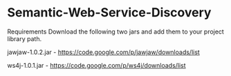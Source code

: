 # Semantic-Web-Service-Discovery



Requirements
Download the following two jars and add them to your project library path.

jawjaw-1.0.2.jar - https://code.google.com/p/jawjaw/downloads/list

ws4j-1.0.1.jar - https://code.google.com/p/ws4j/downloads/list
